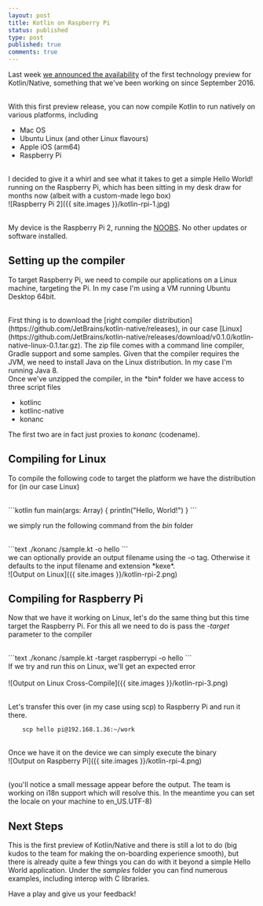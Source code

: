 ```yaml
---
layout: post
title: Kotlin on Raspberry Pi
status: published
type: post
published: true
comments: true
---
```


Last week [we announced the availability](https://blog.jetbrains.com/kotlin/2017/04/kotlinnative-tech-preview-kotlin-without-a-vm/) of the first technology preview for Kotlin/Native, something that we've been working on since September 2016.

<br/>
With this first preview release, you can now compile Kotlin to run natively on various platforms, including

* Mac OS
* Ubuntu Linux (and other Linux flavours)
* Apple iOS (arm64)
* Raspberry Pi

<br/>
I decided to give it a whirl and see what it takes to get a simple Hello World! running on the Raspberry Pi, which has been sitting in my
desk draw for months now (albeit with a custom-made lego box)

<br/>
![Raspberry Pi 2]({{ site.images }}/kotlin-rpi-1.jpg)
<br/>
<br/>


My device is the Raspberry Pi 2, running the [NOOBS](https://www.raspberrypi.org/downloads/noobs/). No other updates or software installed.


## Setting up the compiler


To target Raspberry Pi, we need to compile our applications on a Linux machine, targeting the Pi. In my case I'm using a VM running Ubuntu Desktop 64bit. 
<br/>

<br/>
First thing is to download the [right compiler distribution](https://github.com/JetBrains/kotlin-native/releases), in our case [Linux](https://github.com/JetBrains/kotlin-native/releases/download/v0.1.0/kotlin-native-linux-0.1.tar.gz). The zip file comes with a command line compiler, Gradle support and some samples.
Given that the compiler requires the JVM, we need to install Java on the Linux distribution. In my case I'm running Java 8. 
 
<br/>
Once we've unzipped the compiler, in the *bin* folder we have access to three script files

* kotlinc
* kotlinc-native
* konanc

The first two are in fact just proxies to *konanc* (codename). 

## Compiling for Linux

To compile the following code to target the platform we have the distribution for (in our case Linux)


<br/>
```kotlin
fun main(args: Array<String>) {
    println("Hello, World!")
}
```

we simply run the following command from the *bin* folder


<br/>
```text
    ./konanc <path_to_source>/sample.kt -o hello 
```

<br/>
we can optionally provide an output filename using the -o tag. Otherwise it defaults to the input filename and extension *kexe*. 


<br/>
![Output on Linux]({{ site.images }}/kotlin-rpi-2.png)
<br/>

## Compiling for Raspberry Pi

Now that we have it working on Linux, let's do the same thing but this time target the Raspberry Pi. For this all we need to do is 
pass the *-target* parameter to the compiler


<br/>
```text
    ./konanc <path_to_source>/sample.kt -target raspberrypi -o hello 
```


<br/>
If we try and run this on Linux, we'll get an expected error 
<br/>


<br/>
![Output on Linux Cross-Compile]({{ site.images }}/kotlin-rpi-3.png)
<br/>
<br/>

Let's transfer this over (in my case using scp) to Raspberry Pi and run it there. 

```text
    scp hello pi@192.168.1.36:~/work
```

<br/>
Once we have it on the device we can simply execute the binary

<br/>
![Output on Raspberry Pi]({{ site.images }}/kotlin-rpi-4.png)
<br/>
<br/>


(you'll notice a small message appear before the output. The team is working on i18n support which will resolve this. In the meantime you can
set the locale on your machine to en_US.UTF-8)

## Next Steps

This is the first preview of Kotlin/Native and there is still a lot to do (big kudos to the team for making the on-boarding experience smooth), but there is already quite a few things you can do with it beyond a simple
Hello World application. Under the *samples* folder you can find numerous examples, including interop with C libraries. 
<br/>

Have a play and give us your feedback! 




